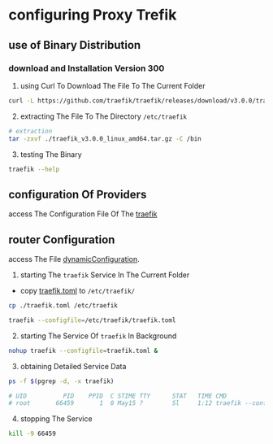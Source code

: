 # configuring Proxy Trefik

## use of Binary Distribution

### download and Installation Version 300

1. using Curl To Download The File To The Current Folder
```sh
curl -L https://github.com/traefik/traefik/releases/download/v3.0.0/traefik_v3.0.0_linux_amd64.tar.gz -o ./traefik_v3.0.0_linux_amd64.tar.gz
```

2. extracting The File To The Directory `/etc/traefik`
```sh
# extraction
tar -zxvf ./traefik_v3.0.0_linux_amd64.tar.gz -C /bin
```

3. testing The Binary
```sh
traefik --help
```

## configuration Of Providers

access The Configuration File Of The [traefik](./traefik.toml)

## router Configuration

access The File [dynamicConfiguration](./dynamic/conf.toml).

1. starting The `traefik` Service In The Current Folder

  * copy [traefik.toml](./traefik.toml) to `/etc/traefik/`
  ```sh
  cp ./traefik.toml /etc/traefik
  ```

```sh
traefik --configfile=/etc/traefik/traefik.toml
```

2. starting The Service Of `traefik` In Background
```sh
nohup traefik --configfile=traefik.toml &
```

3. obtaining Detailed Service Data
```sh
ps -f $(pgrep -d, -x traefik)

# UID          PID    PPID  C STIME TTY      STAT   TIME CMD
# root       66459       1  0 May15 ?        Sl     1:12 traefik --configFile=conf.toml
```

4. stopping The Service
```sh
kill -9 66459
```